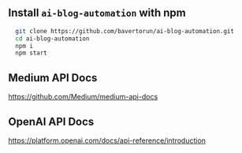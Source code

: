 
## Install `ai-blog-automation` with npm

```bash
  git clone https://github.com/bavertorun/ai-blog-automation.git
  cd ai-blog-automation
  npm i
  npm start
```
## Medium API Docs
https://github.com/Medium/medium-api-docs
## OpenAI API Docs
https://platform.openai.com/docs/api-reference/introduction
